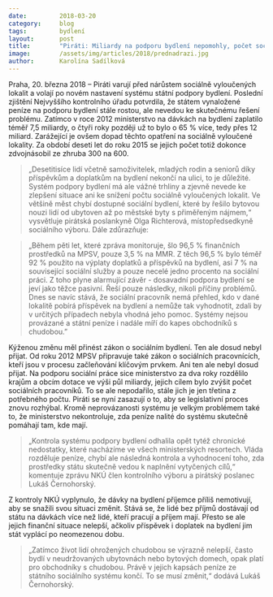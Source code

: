 ```yaml
---
date:         2018-03-20
category:     blog
tags:         bydlení
layout:       post
title:        "Piráti: Miliardy na podporu bydlení nepomohly, počet sociálně vyloučených lokalit se za 10 let zdvojnásobil"
image:        /assets/img/articles/2018/prednadrazi.jpg
author:       Karolína Sadílková
---
```


Praha, 20. března 2018 – Piráti varují před nárůstem sociálně vyloučených lokalit a volají po novém nastavení systému státní podpory bydlení. Poslední zjištění Nejvyššího kontrolního úřadu potvrdila, že státem vynaložené peníze na podporu bydlení stále rostou, ale nevedou ke skutečnému řešení problému. Zatímco v roce 2012 ministerstvo na dávkách na bydlení zaplatilo téměř 7,5 miliardy, o čtyři roky později už to bylo o 65 % více, tedy přes 12 miliard. Zarážející je ovšem dopad těchto opatření na sociálně vyloučené lokality. Za období deseti let do roku 2015 se jejich počet totiž dokonce zdvojnásobil ze zhruba 300 na 600.

> „Desetitisíce lidí včetně samoživitelek, mladých rodin a seniorů díky příspěvkům a doplatkům na bydlení nekončí na ulici, to je důležité. Systém podpory bydlení má ale vážné trhliny a zjevně nevede ke zlepšení situace ani ke snížení počtu sociálně vyloučených lokalit. Ve většině měst chybí dostupné sociální bydlení, které by řešilo bytovou nouzi lidí od ubytoven až po městské byty s přiměřeným nájmem,“ vysvětluje pirátská poslankyně Olga Richterová, místopředsedkyně sociálního výboru. Dále zdůrazňuje:

> „Během pěti let, které zpráva monitoruje, šlo 96,5 % finančních prostředků na MPSV, pouze 3,5 % na MMR. Z těch 96,5 % bylo téměř 92 % použito na výplaty doplatků a příspěvků na bydlení, asi 7 % na související sociální služby a pouze necelé jedno procento na sociální práci. Z toho plyne alarmující závěr - dosavadní podpora bydlení se jeví jako těžce pasivní. Řeší pouze následky, nikoli příčiny problémů. Dnes se navíc stává, že sociální pracovník nemá přehled, kdo v dané lokalitě pobírá příspěvek na bydlení a nemůže tak vyhodnotit, zdali by v určitých případech nebyla vhodná jeho pomoc. Systémy nejsou provázané a státní peníze i nadále míří do kapes obchodníků s chudobou.”

Kýženou změnu měl přinést zákon o sociálním bydlení. Ten ale dosud nebyl přijat. Od roku 2012 MPSV připravuje také zákon o sociálních pracovnících, kteří jsou v procesu začleňování klíčovým prvkem. Ani ten ale nebyl dosud přijat. Na podporu sociální práce sice ministerstvo za dva roky rozdělilo krajům a obcím dotace ve výši půl miliardy, jejich cílem bylo zvýšit počet sociálních pracovníků. To se ale nepodařilo, stále jich je jen třetina z potřebného počtu. Piráti se nyní zasazují o to, aby se legislativní proces znovu rozhýbal. Kromě neprovázanosti systému je velkým problémem také to, že ministerstvo nekontroluje, zda peníze nalité do systému skutečně pomáhají tam, kde mají.

> „Kontrola systému podpory bydlení odhalila opět tytéž chronické nedostatky, které nacházíme ve všech ministerských resortech. Vláda rozděluje peníze, chybí ale následná kontrola a vyhodnocení toho, zda prostředky státu skutečně vedou k naplnění vytyčených cílů,“ komentuje zprávu NKÚ člen kontrolního výboru a pirátský poslanec Lukáš Černohorský.

Z kontroly NKÚ vyplynulo, že dávky na bydlení příjemce příliš nemotivují, aby se snažili svou situaci změnit. Stává se, že lidé bez příjmů dostávají od státu na dávkách více než lidé, kteří pracují a příjem mají. Přesto se ale jejich finanční situace nelepší, ačkoliv příspěvek i doplatek na bydlení jim stát vyplácí po neomezenou dobu. 

>„Zatímco život lidí ohrožených chudobou se výrazně nelepší, často bydlí v neudržovaných ubytovnách nebo bytových domech, opak platí pro obchodníky s chudobou. Právě v jejich kapsách peníze ze státního sociálního systému končí. To se musí změnit,“ dodává Lukáš Černohorský.
